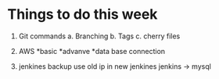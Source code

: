 

# Things to do this week

1. Git commands
    a. Branching
    b. Tags
    c. cherry files

2. AWS
    *basic
    *advanve
    *data base connection

3. jenkines backup 
    use old ip in new jenkines
    jenkins -> mysql 
